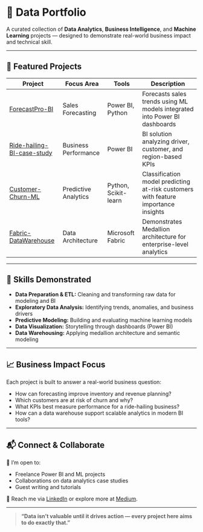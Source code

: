 # 🎯 Data Portfolio
A curated collection of **Data Analytics**, **Business Intelligence**, and **Machine Learning** projects — designed to demonstrate real-world business impact and technical skill.

---

## 📁 Featured Projects

| Project | Focus Area | Tools | Description |
|----------|-------------|--------|--------------|
| [ForecastPro-BI](../ForecastPro-BI) | Sales Forecasting | Power BI, Python | Forecasts sales trends using ML models integrated into Power BI dashboards |
| [Ride-hailing-BI-case-study](../Ride-hailing-BI-case-study) | Business Performance | Power BI | BI solution analyzing driver, customer, and region-based KPIs |
| [Customer-Churn-ML](../Customer-Churn-ML) | Predictive Analytics | Python, Scikit-learn | Classification model predicting at-risk customers with feature importance insights |
| [Fabric-DataWarehouse](../Fabric-DataWarehouse) | Data Architecture | Microsoft Fabric | Demonstrates Medallion architecture for enterprise-level analytics |

---

## 🧩 Skills Demonstrated
- **Data Preparation & ETL:** Cleaning and transforming raw data for modeling and BI  
- **Exploratory Data Analysis:** Identifying trends, anomalies, and business drivers  
- **Predictive Modeling:** Building and evaluating machine learning models  
- **Data Visualization:** Storytelling through dashboards (Power BI)  
- **Data Warehousing:** Applying medallion architecture and semantic modeling  

---

## 📈 Business Impact Focus
Each project is built to answer a real-world business question:
- How can forecasting improve inventory and revenue planning?  
- Which customers are at risk of churn and why?  
- What KPIs best measure performance for a ride-hailing business?  
- How can a data warehouse support scalable analytics in modern BI tools?  

---

## 📬 Connect & Collaborate
💼 I’m open to:
- Freelance Power BI and ML projects  
- Collaborations on data analytics case studies  
- Guest writing and tutorials  

📩 Reach me via [LinkedIn](#) or explore more at [Medium](#).

---

> **“Data isn’t valuable until it drives action — every project here aims to do exactly that.”**
